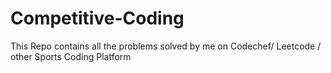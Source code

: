 # Competitive-Coding
This Repo contains all the problems solved by me on Codechef/ Leetcode / other Sports Coding Platform 
